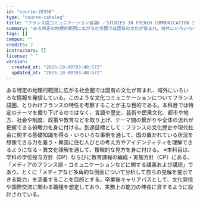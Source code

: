```yaml
---
id: "course:20358"
type: "course-catalog"
title: "フランス語コミュニケーション各論Ⅰ ／STUDIES IN FRENCH COMMUNICATION I"
summary: "ある特定の地理的範囲に広がる社会圏では固有の文化が育まれ、域外にいろいろな情報を発信している。このような文化コミュニケーションについてフランス語圏、とりわけフランスの特性を考察することが主な目的である。本科目では特定のテーマを掘り下げるので…"
tags: []
campus: ""
credits: 2
instructors: []
license: " "
version:
  created_at: "2025-10-09T03:48:57Z"
  updated_at: "2025-10-09T03:48:57Z"
---
```


ある特定の地理的範囲に広がる社会圏では固有の文化が育まれ、域外にいろいろな情報を発信している。このような文化コミュニケーションについてフランス語圏、とりわけフランスの特性を考察することが主な目的である。本科目では特定のテーマを掘り下げるのではなく、言語や歴史、芸術や民衆文化、都市や地方、社会や制度、政策や教育などを取り上げ、テーマ間の繋がりや全体の流れが把握できる俯瞰力を身に付ける。到達目標として：フランスの文化歴史や現代社会に関する基礎知識を得る・いろいろな事例を通して、国の置かれている状況を想像できる力を養う・異国に住む人びとの考え方やアイデンティティを理解できるようになる・異文化理解を通して、複眼的な見方を身に付ける。 ※本科目は、学科の学位授与方針（DP）ならびに教育課程の編成・実施方針（CP）にある、「メディアのフランス語・コミュニケーションなどに関する講義および講読」であり、とくに「メディアなど多角的な側面について分析して自らの見解を提示できる能力」を涵養することを目的とする。卒業後キャリアパスとして、文化発信や国際交流に関わる職種を想定しており、実務上の能力の伸長に資するように設計されている。
